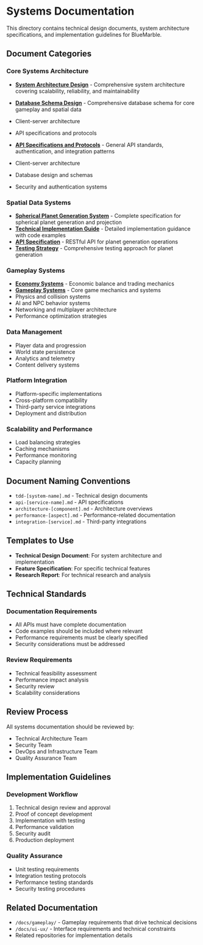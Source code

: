 # Systems Documentation

This directory contains technical design documents, system architecture specifications, and implementation
guidelines for BlueMarble.

## Document Categories

### Core Systems Architecture
- **[System Architecture Design](system-architecture-design.md)** - Comprehensive system architecture covering scalability, reliability, and maintainability

- **[Database Schema Design](database-schema-design.md)** - Comprehensive database schema for core gameplay and spatial data
- Client-server architecture
- API specifications and protocols

- **[API Specifications and Protocols](api-specifications.md)** - General API standards, authentication,
  and integration patterns

- Client-server architecture
- Database design and schemas
- Security and authentication systems

### Spatial Data Systems

- **[Spherical Planet Generation System](spec-spherical-planet-generation.md)** - Complete specification
  for spherical planet generation and projection
- **[Technical Implementation Guide](tech-spherical-planet-implementation.md)** - Detailed implementation
  guidance with code examples
- **[API Specification](api-spherical-planet-generation.md)** - RESTful API for planet generation operations
- **[Testing Strategy](testing-spherical-planet-generation.md)** - Comprehensive testing approach for planet generation

### Gameplay Systems

- **[Economy Systems](economy-systems.md)** - Economic balance and trading mechanics
- **[Gameplay Systems](gameplay-systems.md)** - Core game mechanics and systems
- Physics and collision systems
- AI and NPC behavior systems
- Networking and multiplayer architecture
- Performance optimization strategies

### Data Management

- Player data and progression
- World state persistence
- Analytics and telemetry
- Content delivery systems

### Platform Integration

- Platform-specific implementations
- Cross-platform compatibility
- Third-party service integrations
- Deployment and distribution

### Scalability and Performance

- Load balancing strategies
- Caching mechanisms
- Performance monitoring
- Capacity planning

## Document Naming Conventions

- `tdd-[system-name].md` - Technical design documents
- `api-[service-name].md` - API specifications
- `architecture-[component].md` - Architecture overviews
- `performance-[aspect].md` - Performance-related documentation
- `integration-[service].md` - Third-party integrations

## Templates to Use

- **Technical Design Document**: For system architecture and implementation
- **Feature Specification**: For specific technical features
- **Research Report**: For technical research and analysis

## Technical Standards

### Documentation Requirements

- All APIs must have complete documentation
- Code examples should be included where relevant
- Performance requirements must be clearly specified
- Security considerations must be addressed

### Review Requirements

- Technical feasibility assessment
- Performance impact analysis
- Security review
- Scalability considerations

## Review Process

All systems documentation should be reviewed by:

- Technical Architecture Team
- Security Team
- DevOps and Infrastructure Team
- Quality Assurance Team

## Implementation Guidelines

### Development Workflow

1. Technical design review and approval
2. Proof of concept development
3. Implementation with testing
4. Performance validation
5. Security audit
6. Production deployment

### Quality Assurance

- Unit testing requirements
- Integration testing protocols
- Performance testing standards
- Security testing procedures

## Related Documentation

- `/docs/gameplay/` - Gameplay requirements that drive technical decisions
- `/docs/ui-ux/` - Interface requirements and technical constraints
- Related repositories for implementation details
